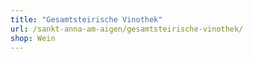 ```yaml
---
title: "Gesamtsteirische Vinothek"
url: /sankt-anna-am-aigen/gesamtsteirische-vinothek/
shop: Wein
---
```

